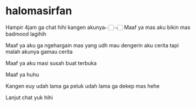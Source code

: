 # halomasirfan
Hampir 4jam ga chat hihi kangen akunya👉🏻👈🏻
Maaf ya mas aku bikin mas badmood lagihih

Maaf ya aku ga ngehargain mas yang udh mau dengerin aku cerita tapi malah akunya gamau cerita

Maaf ya aku masi susah buat terbuka

Maaf ya huhu

Kangen euy udah lama ga peluk udah lama ga dekep mas hehe

Lanjut chat yuk hihi

